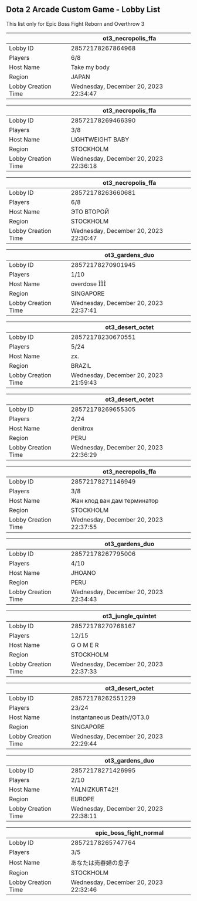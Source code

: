 ## Dota 2 Arcade Custom Game - Lobby List

This list only for Epic Boss Fight Reborn and Overthrow 3

|  | ot3_necropolis_ffa |
| ------ | ------ |
| Lobby ID | 28572178267864968 |
| Players | 6/8 |
| Host Name | Take my body |
| Region | JAPAN |
| Lobby Creation Time | Wednesday, December 20, 2023 22:34:47 |


|  | ot3_necropolis_ffa |
| ------ | ------ |
| Lobby ID | 28572178269466390 |
| Players | 3/8 |
| Host Name | LIGHTWEIGHT BABY |
| Region | STOCKHOLM |
| Lobby Creation Time | Wednesday, December 20, 2023 22:36:18 |


|  | ot3_necropolis_ffa |
| ------ | ------ |
| Lobby ID | 28572178263660681 |
| Players | 6/8 |
| Host Name | ЭТО ВТОРОЙ |
| Region | STOCKHOLM |
| Lobby Creation Time | Wednesday, December 20, 2023 22:30:47 |


|  | ot3_gardens_duo |
| ------ | ------ |
| Lobby ID | 28572178270901945 |
| Players | 1/10 |
| Host Name | overdose  |
| Region | SINGAPORE |
| Lobby Creation Time | Wednesday, December 20, 2023 22:37:41 |


|  | ot3_desert_octet |
| ------ | ------ |
| Lobby ID | 28572178230670551 |
| Players | 5/24 |
| Host Name | zx. |
| Region | BRAZIL |
| Lobby Creation Time | Wednesday, December 20, 2023 21:59:43 |


|  | ot3_desert_octet |
| ------ | ------ |
| Lobby ID | 28572178269655305 |
| Players | 2/24 |
| Host Name | denitrox |
| Region | PERU |
| Lobby Creation Time | Wednesday, December 20, 2023 22:36:29 |


|  | ot3_necropolis_ffa |
| ------ | ------ |
| Lobby ID | 28572178271146949 |
| Players | 3/8 |
| Host Name | Жан клод ван дам терминатор |
| Region | STOCKHOLM |
| Lobby Creation Time | Wednesday, December 20, 2023 22:37:55 |


|  | ot3_gardens_duo |
| ------ | ------ |
| Lobby ID | 28572178267795006 |
| Players | 4/10 |
| Host Name | JHOANO |
| Region | PERU |
| Lobby Creation Time | Wednesday, December 20, 2023 22:34:43 |


|  | ot3_jungle_quintet |
| ------ | ------ |
| Lobby ID | 28572178270768167 |
| Players | 12/15 |
| Host Name | G O M E R |
| Region | STOCKHOLM |
| Lobby Creation Time | Wednesday, December 20, 2023 22:37:33 |


|  | ot3_desert_octet |
| ------ | ------ |
| Lobby ID | 28572178262551229 |
| Players | 23/24 |
| Host Name | Instantaneous Death//OT3.0 |
| Region | SINGAPORE |
| Lobby Creation Time | Wednesday, December 20, 2023 22:29:44 |


|  | ot3_gardens_duo |
| ------ | ------ |
| Lobby ID | 28572178271426995 |
| Players | 2/10 |
| Host Name | YALNIZKURT42!! |
| Region | EUROPE |
| Lobby Creation Time | Wednesday, December 20, 2023 22:38:11 |


|  | epic_boss_fight_normal |
| ------ | ------ |
| Lobby ID | 28572178265747764 |
| Players | 3/5 |
| Host Name | あなたは売春婦の息子 |
| Region | STOCKHOLM |
| Lobby Creation Time | Wednesday, December 20, 2023 22:32:46 |


